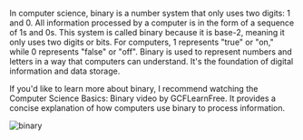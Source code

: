In computer science, binary is a number system that only uses two digits: 1 and 0. 
All information processed by a computer is in the form of a sequence of 1s and 0s. 
This system is called binary because it is base-2, meaning it only uses two digits or bits. 
For computers, 1 represents "true" or "on," while 0 represents "false" or "off". 
Binary is used to represent numbers and letters in a way that computers can understand. 
It's the foundation of digital information and data storage.

If you'd like to learn more about binary, I recommend watching the Computer Science Basics: Binary video by GCFLearnFree. 
It provides a concise explanation of how computers use binary to process information.

![binary](https://github.com/DarkStarStrix/Bit-Translator/assets/108637439/f4fa046c-0232-4054-8e92-ecdf6948382a)

